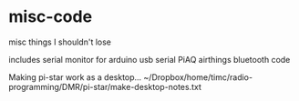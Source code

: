 # misc-code
misc things I shouldn't lose

includes serial monitor for arduino usb serial PiAQ
airthings bluetooth code

Making pi-star work as a desktop...
~/Dropbox/home/timc/radio-programming/DMR/pi-star/make-desktop-notes.txt

